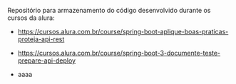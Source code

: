 
Repositório para armazenamento do código desenvolvido durante os cursos da alura: <br>
- https://cursos.alura.com.br/course/spring-boot-aplique-boas-praticas-proteja-api-rest
- https://cursos.alura.com.br/course/spring-boot-3-documente-teste-prepare-api-deploy

- aaaa

